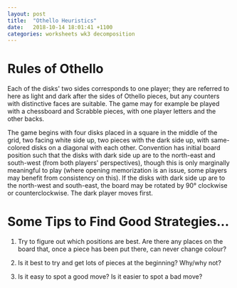 ```yaml
---
layout: post
title:  "Othello Heuristics"
date:   2018-10-14 18:01:41 +1100
categories: worksheets wk3 decomposition
---
```


 # Rules of Othello
 
 Each of the disks' two sides corresponds to one player; they are referred to here as light and dark after the sides of Othello pieces, but any counters with distinctive faces are suitable. The game may for example be played with a chessboard and Scrabble pieces, with one player letters and the other backs.

The game begins with four disks placed in a square in the middle of the grid, two facing white side up, two pieces with the dark side up, with same-colored disks on a diagonal with each other. Convention has initial board position such that the disks with dark side up are to the north-east and south-west (from both players' perspectives), though this is only marginally meaningful to play (where opening memorization is an issue, some players may benefit from consistency on this). If the disks with dark side up are to the north-west and south-east, the board may be rotated by 90° clockwise or counterclockwise. The dark player moves first. 

# Some Tips to Find Good Strategies...
1) Try to figure out which positions are best. Are there any places on the board that, once a piece has been put there, can never change colour?

2) Is it best to try and get lots of pieces at the beginning? Why/why not?

3) Is it easy to spot a good move? Is it easier to spot a bad move?

